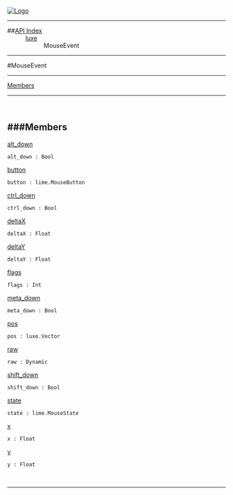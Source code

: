 
[![Logo](../../images/logo.png)](../../index.html)

---


##[API Index](../../api/index.html#luxe)   
&emsp;&emsp;&emsp;[luxe](./)   
&emsp;&emsp;&emsp;&emsp;&emsp;&emsp;MouseEvent

---

#MouseEvent


---


[Members](#Members)   


---

&nbsp;   

<a class="lift" name="Members" ></a>
###Members   
---
<a class="lift" name="alt_down" href="#alt_down">alt_down</a>



`alt_down : Bool`

<span class="small_desc_flat">  </span>   

<a class="lift" name="button" href="#button">button</a>



`button : lime.MouseButton`

<span class="small_desc_flat">  </span>   

<a class="lift" name="ctrl_down" href="#ctrl_down">ctrl_down</a>



`ctrl_down : Bool`

<span class="small_desc_flat">  </span>   

<a class="lift" name="deltaX" href="#deltaX">deltaX</a>



`deltaX : Float`

<span class="small_desc_flat">  </span>   

<a class="lift" name="deltaY" href="#deltaY">deltaY</a>



`deltaY : Float`

<span class="small_desc_flat">  </span>   

<a class="lift" name="flags" href="#flags">flags</a>



`flags : Int`

<span class="small_desc_flat">  </span>   

<a class="lift" name="meta_down" href="#meta_down">meta_down</a>



`meta_down : Bool`

<span class="small_desc_flat">  </span>   

<a class="lift" name="pos" href="#pos">pos</a>



`pos : luxe.Vector`

<span class="small_desc_flat">  </span>   

<a class="lift" name="raw" href="#raw">raw</a>



`raw : Dynamic`

<span class="small_desc_flat">  </span>   

<a class="lift" name="shift_down" href="#shift_down">shift_down</a>



`shift_down : Bool`

<span class="small_desc_flat">  </span>   

<a class="lift" name="state" href="#state">state</a>



`state : lime.MouseState`

<span class="small_desc_flat">  </span>   

<a class="lift" name="x" href="#x">x</a>



`x : Float`

<span class="small_desc_flat">  </span>   

<a class="lift" name="y" href="#y">y</a>



`y : Float`

<span class="small_desc_flat">  </span>   



&nbsp;
&nbsp;
&nbsp;

---  


&nbsp;   
&nbsp;   